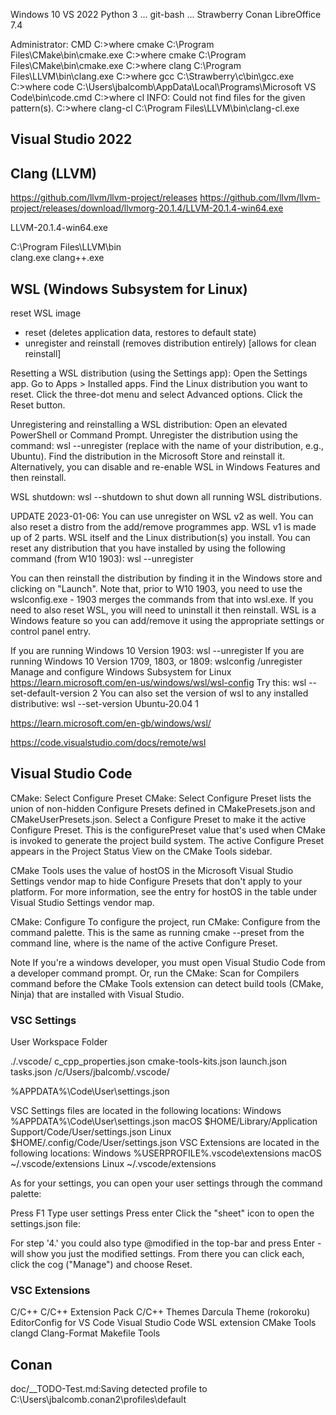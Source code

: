 


Windows 10
VS 2022
Python 3
...
git-bash
...
Strawberry
Conan
LibreOffice 7.4



Administrator: CMD
C:\>where cmake
C:\Program Files\CMake\bin\cmake.exe
C:\>where cmake
C:\Program Files\CMake\bin\cmake.exe
C:\>where clang
C:\Program Files\LLVM\bin\clang.exe
C:\>where gcc
C:\Strawberry\c\bin\gcc.exe
C:\>where code
C:\Users\jbalcomb\AppData\Local\Programs\Microsoft VS Code\bin\code.cmd
C:\>where cl
INFO: Could not find files for the given pattern(s).
C:\>where clang-cl
C:\Program Files\LLVM\bin\clang-cl.exe



## Visual Studio 2022


## Clang  (LLVM)
https://github.com/llvm/llvm-project/releases
https://github.com/llvm/llvm-project/releases/download/llvmorg-20.1.4/LLVM-20.1.4-win64.exe

LLVM-20.1.4-win64.exe

C:\Program Files\LLVM\bin\
clang.exe
clang++.exe


## WSL  (Windows Subsystem for Linux)

reset WSL image
 - reset                        (deletes application data, restores to default state)
 - unregister and reinstall     (removes distribution entirely) [allows for clean reinstall]

Resetting a WSL distribution (using the Settings app):
Open the Settings app.
Go to Apps > Installed apps.
Find the Linux distribution you want to reset.
Click the three-dot menu and select Advanced options.
Click the Reset button. 

Unregistering and reinstalling a WSL distribution:
Open an elevated PowerShell or Command Prompt.
Unregister the distribution using the command: wsl --unregister <DistroName> (replace <DistroName> with the name of your distribution, e.g., Ubuntu). 
Find the distribution in the Microsoft Store and reinstall it. 
Alternatively, you can disable and re-enable WSL in Windows Features and then reinstall. 

WSL shutdown:
wsl --shutdown to shut down all running WSL distributions. 

UPDATE 2023-01-06: You can use unregister on WSL v2 as well. You can also reset a distro from the add/remove programmes app.
WSL v1 is made up of 2 parts. WSL itself and the Linux distribution(s) you install.
You can reset any distribution that you have installed by using the following command (from W10 1903):
wsl --unregister <DistributionName>

You can then reinstall the distribution by finding it in the Windows store and clicking on "Launch".
Note that, prior to W10 1903, you need to use the wslconfig.exe - 1903 merges the commands from that into wsl.exe.
If you need to also reset WSL, you will need to uninstall it then reinstall. WSL is a Windows feature so you can add/remove it using the appropriate settings or control panel entry.

If you are running Windows 10 Version 1903:
wsl --unregister <DistributionName>
If you are running Windows 10 Version 1709, 1803, or 1809:
wslconfig /unregister <DistributionName>
Manage and configure Windows Subsystem for Linux
https://learn.microsoft.com/en-us/windows/wsl/wsl-config
Try this:
wsl --set-default-version 2
You can also set the version of wsl to any installed distributive:
wsl --set-version Ubuntu-20.04 1

https://learn.microsoft.com/en-gb/windows/wsl/

https://code.visualstudio.com/docs/remote/wsl


## Visual Studio Code


CMake: Select Configure Preset
CMake: Select Configure Preset lists the union of non-hidden Configure Presets defined in CMakePresets.json and CMakeUserPresets.json. Select a Configure Preset to make it the active Configure Preset. This is the configurePreset value that's used when CMake is invoked to generate the project build system. The active Configure Preset appears in the Project Status View on the CMake Tools sidebar.

CMake Tools uses the value of hostOS in the Microsoft Visual Studio Settings vendor map to hide Configure Presets that don't apply to your platform. For more information, see the entry for hostOS in the table under Visual Studio Settings vendor map.

CMake: Configure
To configure the project, run CMake: Configure from the command palette. This is the same as running cmake --preset <configurePreset> from the command line, where <configurePreset> is the name of the active Configure Preset.

Note
If you're a windows developer, you must open Visual Studio Code from a developer command prompt. Or, run the CMake: Scan for Compilers command before the CMake Tools extension can detect build tools (CMake, Ninja) that are installed with Visual Studio.



### VSC Settings
User
Workspace
Folder

./.vscode/
c_cpp_properties.json
cmake-tools-kits.json
launch.json
tasks.json
/c/Users/jbalcomb/.vscode/

%APPDATA%\Code\User\settings.json

VSC Settings files are located in the following locations:
Windows %APPDATA%\Code\User\settings.json
macOS $HOME/Library/Application Support/Code/User/settings.json
Linux $HOME/.config/Code/User/settings.json
VSC Extensions are located in the following locations:
Windows %USERPROFILE%\.vscode\extensions
macOS ~/.vscode/extensions
Linux ~/.vscode/extensions

As for your settings, you can open your user settings through the command palette:

Press F1
Type user settings
Press enter
Click the "sheet" icon to open the settings.json file:

For step '4.' you could also type @modified in the top-bar and press Enter - will show you just the modified settings. From there you can click each, click the cog ("Manage") and choose Reset. 



### VSC Extensions
C/C++
C/C++ Extension Pack
C/C++ Themes
Darcula Theme  (rokoroku)
EditorConfig for VS Code
Visual Studio Code WSL extension
CMake Tools
clangd
Clang-Format
Makefile Tools



## Conan

doc/__TODO-Test.md:Saving detected profile to C:\Users\jbalcomb\.conan2\profiles\default
